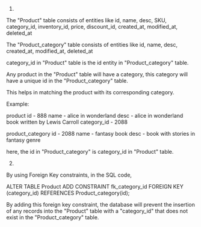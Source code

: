 1.
The "Product" table consists of entities like
id, name, desc, SKU, category_id, inventory_id, price, discount_id, created_at, modified_at, deleted_at

The "Product_category" table consists of entities like
id, name, desc, created_at, modified_at, deleted_at

category_id in "Product" table is the id entity in "Product_category" table.

Any product in the "Product" table will have a category, this category will have a unique id in the "Product_category" table.

This helps in matching the product with its corresponding category.

Example:

product
id - 888
name - alice in wonderland
desc - alice in wonderland book written          by Lewis Carroll
category_id - 2088

product_category
id - 2088
name - fantasy book
desc - book with stories in fantasy genre

here, the id in "Product_category" is category_id in "Product" table.

2.
By using Foreign Key constraints, in the SQL code,

ALTER TABLE Product ADD CONSTRAINT fk_category_id FOREIGN KEY (category_id) REFERENCES Product_category(id);

By adding this foreign key constraint, the database will prevent the insertion of any records into the "Product" table with a "category_id" that does not exist in the "Product_category" table.
